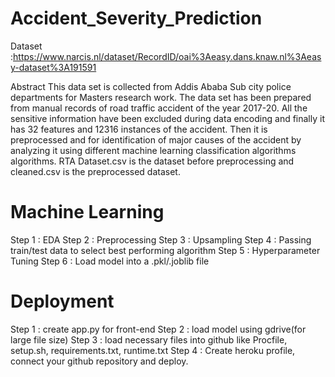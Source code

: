 # Accident_Severity_Prediction

Dataset :https://www.narcis.nl/dataset/RecordID/oai%3Aeasy.dans.knaw.nl%3Aeasy-dataset%3A191591

Abstract
This data set is collected from Addis Ababa Sub city police departments for Masters research work. The data set has been prepared from manual records of road traffic accident of the year 2017-20. All the sensitive information have been excluded during data encoding and finally it has 32 features and 12316 instances of the accident. Then it is preprocessed and for identification of major causes of the accident by analyzing it using different machine learning classification algorithms algorithms. RTA Dataset.csv is the dataset before preprocessing and cleaned.csv is the preprocessed dataset.

# Machine Learning 

Step 1 : EDA
Step 2 : Preprocessing
Step 3 : Upsampling
Step 4 : Passing train/test data to select best performing algorithm
Step 5 : Hyperparameter Tuning 
Step 6 : Load model into a .pkl/.joblib file


# Deployment 
Step 1 : create app.py for front-end
Step 2 : load model using gdrive(for large file size)
Step 3 : load necessary files into github like Procfile, setup.sh, requirements.txt, runtime.txt
Step 4 : Create heroku profile, connect your github repository and deploy.



